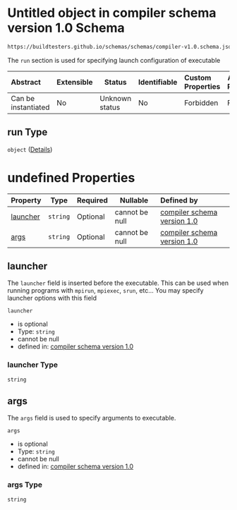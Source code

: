 # Untitled object in compiler schema version 1.0 Schema

```txt
https://buildtesters.github.io/schemas/schemas/compiler-v1.0.schema.json#/properties/run
```

The `run` section is used for specifying launch configuration of executable


| Abstract            | Extensible | Status         | Identifiable | Custom Properties | Additional Properties | Access Restrictions | Defined In                                                                             |
| :------------------ | ---------- | -------------- | ------------ | :---------------- | --------------------- | ------------------- | -------------------------------------------------------------------------------------- |
| Can be instantiated | No         | Unknown status | No           | Forbidden         | Forbidden             | none                | [compiler-v1.0.schema.json\*](../out/compiler-v1.0.schema.json "open original schema") |

## run Type

`object` ([Details](compiler-v1-properties-run.md))

# undefined Properties

| Property              | Type     | Required | Nullable       | Defined by                                                                                                                                                                                           |
| :-------------------- | -------- | -------- | -------------- | :--------------------------------------------------------------------------------------------------------------------------------------------------------------------------------------------------- |
| [launcher](#launcher) | `string` | Optional | cannot be null | [compiler schema version 1.0](compiler-v1-properties-run-properties-launcher.md "https&#x3A;//buildtesters.github.io/schemas/schemas/compiler-v1.0.schema.json#/properties/run/properties/launcher") |
| [args](#args)         | `string` | Optional | cannot be null | [compiler schema version 1.0](compiler-v1-properties-run-properties-args.md "https&#x3A;//buildtesters.github.io/schemas/schemas/compiler-v1.0.schema.json#/properties/run/properties/args")         |

## launcher

The `launcher` field is inserted before the executable. This can be used when running programs with `mpirun`, `mpiexec`, `srun`, etc... You may specify launcher options with this field


`launcher`

-   is optional
-   Type: `string`
-   cannot be null
-   defined in: [compiler schema version 1.0](compiler-v1-properties-run-properties-launcher.md "https&#x3A;//buildtesters.github.io/schemas/schemas/compiler-v1.0.schema.json#/properties/run/properties/launcher")

### launcher Type

`string`

## args

The `args` field is used to specify arguments to executable.


`args`

-   is optional
-   Type: `string`
-   cannot be null
-   defined in: [compiler schema version 1.0](compiler-v1-properties-run-properties-args.md "https&#x3A;//buildtesters.github.io/schemas/schemas/compiler-v1.0.schema.json#/properties/run/properties/args")

### args Type

`string`
